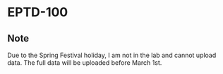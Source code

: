 # EPTD-100
## Note
Due to the Spring Festival holiday, I am not in the lab and cannot upload data. The full data will be uploaded before March 1st.
